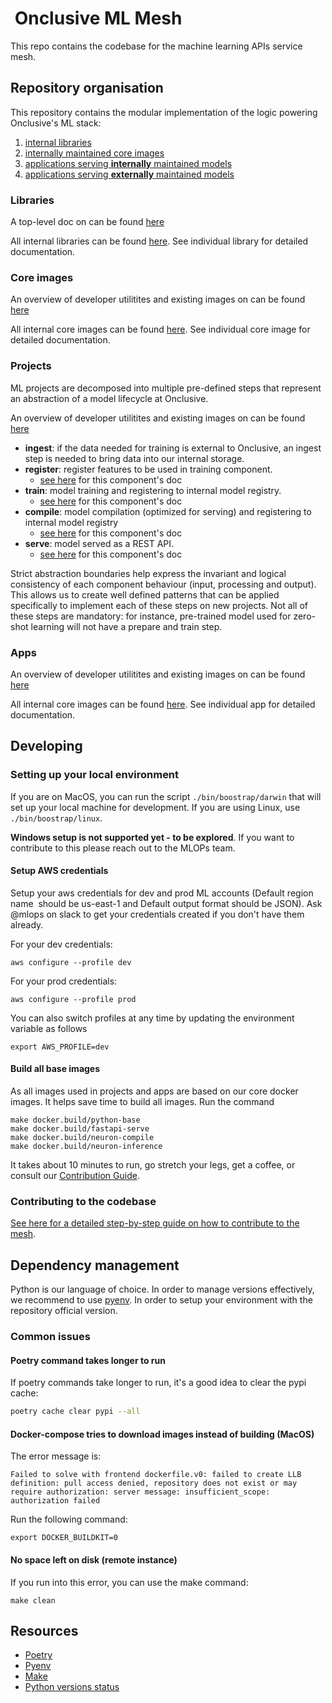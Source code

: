 #  Onclusive ML Mesh

This repo contains the codebase for the machine learning APIs service mesh.

## Repository organisation

This repository contains the modular implementation of the logic powering Onclusive's ML stack:
1. [internal libraries](./libs)
2. [internally maintained core images](./docker)
3. [applications serving **internally** maintained models](./projects)
4. [applications serving **externally** maintained models](./apps)

### Libraries

A top-level doc on can be found [here](./libs/README.md)

All internal libraries can be found [here](./libs). See individual library for detailed
documentation.

### Core images

An overview of developer utilitites and existing images on can be found [here](./docker/README.md)

All internal core images can be found [here](./docker). See individual core image for detailed
documentation.

### Projects

ML projects are decomposed into multiple pre-defined steps that represent an abstraction of a model
lifecycle at Onclusive.

An overview of developer utilitites and existing images on can be found [here](./projects/README.md)

- **ingest**: if the data needed for training is external to Onclusive, an ingest step is needed to
bring data into our internal storage.
- **register**: register features to be used in training component.
  - [see here](./projects/docs/01_train.md) for this component's doc
- **train**: model training and registering to internal model registry.
  - [see here](./projects/docs/01_train.md) for this component's doc
- **compile**: model compilation (optimized for serving) and registering to internal model registry
  - [see here](./projects/docs/02_compile.md) for this component's doc
- **serve**: model served as a REST API.
  - [see here](./projects/docs/03_serve.md) for this component's doc

Strict abstraction boundaries help express the invariant and logical consistency of each component
behaviour (input, processing and output). This allows us to create well defined patterns that can
 be applied specifically to implement each of these steps on new projects. Not all of these steps
 are mandatory: for instance, pre-trained model used for zero-shot learning will not have a prepare
 and train step.

### Apps

An overview of developer utilitites and existing images on can be found [here](./apps/README.md)

All internal core images can be found [here](./apps/). See individual app for detailed
documentation.

## Developing

### Setting up your local environment

If you are on MacOS, you can run the script `./bin/boostrap/darwin` that will set up your local machine for development. If you are using Linux, use `./bin/boostrap/linux`.

**Windows setup is not supported yet - to be explored**. If you want to contribute to this please reach out to the MLOPs team.

#### Setup AWS credentials

Setup your aws credentials for dev and prod ML accounts (Default region name  should be us-east-1 and Default output format should be JSON). Ask @mlops on slack to get your credentials created if you
don't have them already.

For your dev credentials:

```shell
aws configure --profile dev
```

For your prod credentials:

```shell
aws configure --profile prod
```

You can also switch profiles at any time by updating the environment variable as follows

```shell
export AWS_PROFILE=dev
```

#### Build all base images

As all images used in projects and apps are based on our core docker images. It helps save time to build all images. Run the command

```shell
make docker.build/python-base
make docker.build/fastapi-serve
make docker.build/neuron-compile
make docker.build/neuron-inference
```

It takes about 10 minutes to run, go stretch your legs, get a coffee, or consult our [Contribution Guide](https://onclusive.atlassian.net/l/cp/u1Mz7m6M).

### Contributing to the codebase

[See here for a detailed step-by-step guide on how to contribute to the mesh](https://onclusive.atlassian.net/wiki/spaces/ML/pages/3241050137/ml-mesh).

## Dependency management

Python is our language of choice. In order to manage versions effectively, we recommend to use [pyenv](https://github.com/pyenv/pyenv). In order to setup your environment with the repository official version.

### Common issues

#### Poetry command takes longer to run

If poetry commands take longer to run, it's a good idea to clear the pypi cache:

```bash
poetry cache clear pypi --all
```

#### Docker-compose tries to download images instead of building (MacOS)

The error message is:

```text
Failed to solve with frontend dockerfile.v0: failed to create LLB definition: pull access denied, repository does not exist or may require authorization: server message: insufficient_scope:
authorization failed
```

Run the following command:

```shell
export DOCKER_BUILDKIT=0
```

#### No space left on disk (remote instance)

If you run into this error, you can use the make command:

```
make clean
```

## Resources

- [Poetry](https://python-poetry.org/docs/)
- [Pyenv](https://github.com/pyenv/pyenv)
- [Make](https://www.gnu.org/software/make/manual/make.html)
- [Python versions status](https://devguide.python.org/versions/)
